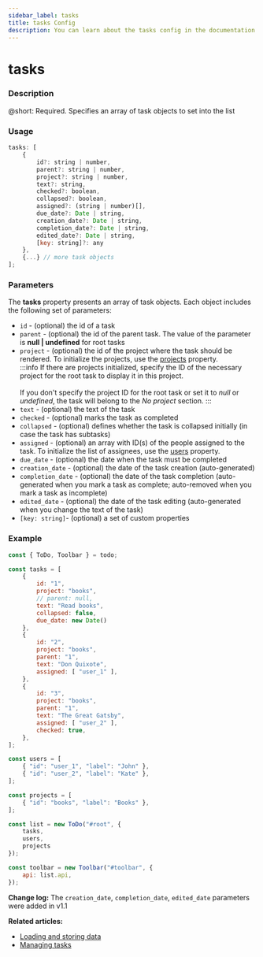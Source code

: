 ```yaml
---
sidebar_label: tasks
title: tasks Config
description: You can learn about the tasks config in the documentation of the DHTMLX JavaScript To Do List library. Browse developer guides and API reference, try out code examples and live demos, and download a free 30-day evaluation version of DHTMLX To Do List.
---
```


# tasks

### Description

@short: Required. Specifies an array of task objects to set into the list

### Usage

~~~js
tasks: [
    {
        id?: string | number,
        parent?: string | number,
        project?: string | number,
        text?: string,
        checked?: boolean,
        collapsed?: boolean,
        assigned?: (string | number)[],
        due_date?: Date | string,
        creation_date?: Date | string,
        completion_date?: Date | string,
        edited_date?: Date | string,
        [key: string]?: any
    },
    {...} // more task objects
];
~~~

### Parameters

The **tasks** property presents an array of task objects. Each object includes the following set of parameters:

- `id` - (optional) the id of a task
- `parent` - (optional) the id of the parent task. The value of the parameter is **null | undefined** for root tasks
- `project` - (optional) the id of the project where the task should be rendered. To initialize the projects, use the [projects](api/configs/projects_config.md) property.<br>
:::info
If there are projects initialized, specify the ID of the necessary project for the root task to display it in this project.<br><br>
If you don't specify the project ID for the root task or set it to *null* or *undefined*, the task will belong to the *No project* section.
:::<br>
- `text` - (optional) the text of the task
- `checked` - (optional) marks the task as completed
- `collapsed` - (optional) defines whether the task is collapsed initially (in case the task has subtasks)
- `assigned` - (optional) an array with ID(s) of the people assigned to the task. To initialize the list of assignees, use the [users](api/configs/users_config.md) property.
- `due_date` - (optional) the date when the task must be completed
- `creation_date` - (optional) the date of the task creation (auto-generated)
- `completion_date` - (optional) the date of the task completion (auto-generated when you mark a task as complete; auto-removed when you mark a task as incomplete)
- `edited_date` - (optional) the date of the task editing (auto-generated when you change the text of the task)
- `[key: string]`- (optional) a set of custom properties

### Example

~~~js {3-27,39}
const { ToDo, Toolbar } = todo;

const tasks = [
    {
        id: "1",
        project: "books",
        // parent: null,
        text: "Read books",
        collapsed: false,
        due_date: new Date()
    },
    {
        id: "2",
        project: "books",
        parent: "1",
        text: "Don Quixote",
        assigned: [ "user_1" ],
    },
    {
        id: "3",
        project: "books",
        parent: "1",
        text: "The Great Gatsby",
        assigned: [ "user_2" ],
        checked: true,
    },
];

const users = [
    { "id": "user_1", "label": "John" },
    { "id": "user_2", "label": "Kate" },
];

const projects = [
    { "id": "books", "label": "Books" },
];

const list = new ToDo("#root", {
	tasks,
	users,
	projects
});

const toolbar = new Toolbar("#toolbar", {
    api: list.api,
});
~~~

**Change log:** The `creation_date`, `completion_date`, `edited_date` parameters were added in v1.1

**Related articles:** 
- [Loading and storing data](guides/loading_data.md)
- [Managing tasks](guides/task_index.md)